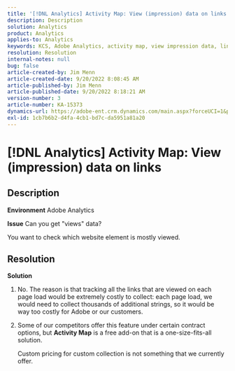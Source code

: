 ```yaml
---
title: '[!DNL Analytics] Activity Map: View (impression) data on links'
description: Description
solution: Analytics
product: Analytics
applies-to: Analytics
keywords: KCS, Adobe Analytics, activity map, view impression data, links, views
resolution: Resolution
internal-notes: null
bug: false
article-created-by: Jim Menn
article-created-date: 9/20/2022 8:08:45 AM
article-published-by: Jim Menn
article-published-date: 9/20/2022 8:18:21 AM
version-number: 3
article-number: KA-15373
dynamics-url: https://adobe-ent.crm.dynamics.com/main.aspx?forceUCI=1&pagetype=entityrecord&etn=knowledgearticle&id=80e75a6f-bb38-ed11-9db1-0022480866ad
exl-id: 1cb7b6b2-d4fa-4cb1-bd7c-da5951a81a20
---
```

# [!DNL Analytics] Activity Map: View (impression) data on links

## Description


<b>Environment</b>
 Adobe Analytics

<b>Issue</b>
 Can you get "views" data?

You want to check which website element is mostly viewed.


## Resolution


<b>Solution</b>

1. No. The reason is that tracking all the links that are viewed on each page load would be extremely costly to collect: each page load, we would need to collect thousands of additional strings, so it would be way too costly for Adobe or our customers.
2. Some of our competitors offer this feature under certain contract options, but <b>Activity Map</b> is a free add-on that is a one-size-fits-all solution.

    Custom pricing for custom collection is not something that we currently offer.
